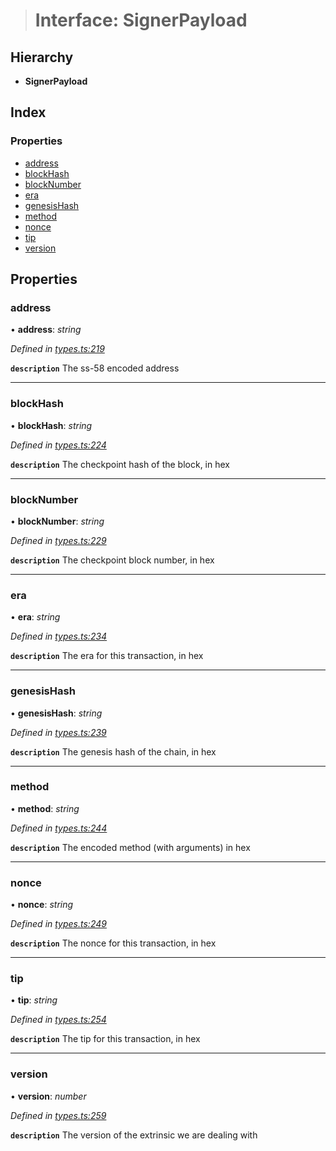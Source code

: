 > # Interface: SignerPayload

## Hierarchy

* **SignerPayload**

## Index

### Properties

* [address](_types_.signerpayload.md#address)
* [blockHash](_types_.signerpayload.md#blockhash)
* [blockNumber](_types_.signerpayload.md#blocknumber)
* [era](_types_.signerpayload.md#era)
* [genesisHash](_types_.signerpayload.md#genesishash)
* [method](_types_.signerpayload.md#method)
* [nonce](_types_.signerpayload.md#nonce)
* [tip](_types_.signerpayload.md#tip)
* [version](_types_.signerpayload.md#version)

## Properties

###  address

• **address**: *string*

*Defined in [types.ts:219](https://github.com/polkadot-js/api/blob/9954477/packages/api/src/types.ts#L219)*

**`description`** The ss-58 encoded address

___

###  blockHash

• **blockHash**: *string*

*Defined in [types.ts:224](https://github.com/polkadot-js/api/blob/9954477/packages/api/src/types.ts#L224)*

**`description`** The checkpoint hash of the block, in hex

___

###  blockNumber

• **blockNumber**: *string*

*Defined in [types.ts:229](https://github.com/polkadot-js/api/blob/9954477/packages/api/src/types.ts#L229)*

**`description`** The checkpoint block number, in hex

___

###  era

• **era**: *string*

*Defined in [types.ts:234](https://github.com/polkadot-js/api/blob/9954477/packages/api/src/types.ts#L234)*

**`description`** The era for this transaction, in hex

___

###  genesisHash

• **genesisHash**: *string*

*Defined in [types.ts:239](https://github.com/polkadot-js/api/blob/9954477/packages/api/src/types.ts#L239)*

**`description`** The genesis hash of the chain, in hex

___

###  method

• **method**: *string*

*Defined in [types.ts:244](https://github.com/polkadot-js/api/blob/9954477/packages/api/src/types.ts#L244)*

**`description`** The encoded method (with arguments) in hex

___

###  nonce

• **nonce**: *string*

*Defined in [types.ts:249](https://github.com/polkadot-js/api/blob/9954477/packages/api/src/types.ts#L249)*

**`description`** The nonce for this transaction, in hex

___

###  tip

• **tip**: *string*

*Defined in [types.ts:254](https://github.com/polkadot-js/api/blob/9954477/packages/api/src/types.ts#L254)*

**`description`** The tip for this transaction, in hex

___

###  version

• **version**: *number*

*Defined in [types.ts:259](https://github.com/polkadot-js/api/blob/9954477/packages/api/src/types.ts#L259)*

**`description`** The version of the extrinsic we are dealing with